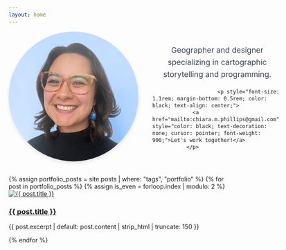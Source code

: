 ```yaml
---
layout: home
---
```

<div id="about" style="display: flex; align-items: center; gap: 2rem; margin-bottom: 2rem; width: 100%; max-width: none; flex-wrap: nowrap;">
  <img src="/assets/images/2024-chiara-portrait.png" 
       alt="Chiara portrait" 
       style="max-width: 300px; width: 300px; height: 300px; object-fit: cover; border-radius: 50%; box-shadow: 0 4px 8px rgba(0, 0, 0, 0.1); flex-shrink: 0;" />
  
  <div style="flex: 1; min-width: 300px; text-align: left; max-width: none;">
    <p style="font-size: 1.1rem; line-height: 1.6; margin-bottom: 1rem; color: #374151; text-align: center;">
      Geographer and designer specializing in cartographic storytelling and programming.
    </p>
    
                         <p style="font-size: 1.1rem; margin-bottom: 0.5rem; color: black; text-align: center;">
                 <a href="mailto:chiara.m.phillips@gmail.com" style="color: black; text-decoration: none; cursor: pointer; font-weight: 900;">Let's work together!</a>
               </p>
  </div>
</div>

<div id="portfolio" class="md:w-4/5 mx-auto mb-10">
  {% assign portfolio_posts = site.posts | where: "tags", "portfolio" %}
  {% for post in portfolio_posts %}
    {% assign is_even = forloop.index | modulo: 2 %}
    <div class="flex flex-col md:flex-row items-center gap-8 mb-16 {% if is_even == 0 %}md:flex-row-reverse{% endif %}">
      <div class="md:w-2/3">
        <a href="{{ post.url | relative_url }}" class="block hover:opacity-90 transition-opacity duration-300">
          <img src="{{ post.image | relative_url }}" 
               alt="{{ post.title }}" 
               class="w-full h-auto shadow-lg rounded-lg">
        </a>
      </div>
      <div class="md:w-1/3 text-center md:text-left">
        <a href="{{ post.url | relative_url }}" class="hover:text-gray-800 transition-colors duration-300">
          <h3 class="text-2xl md:text-3xl font-semibold mb-4">{{ post.title }}</h3>
        </a>
        <p class="text-gray-600 text-lg">{{ post.excerpt | default: post.content | strip_html | truncate: 150 }}</p>
      </div>
    </div>
  {% endfor %}
</div>
